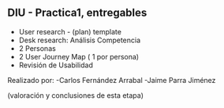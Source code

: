 ## DIU - Practica1, entregables



- User research - (plan) template 
- Desk research: Análisis Competencia 
- 2 Personas 
- 2 User Journey Map  ( 1 por persona)
- Revisión de Usabilidad 

Realizado por:
-Carlos Fernández Arrabal
-Jaime Parra Jiménez

(valoración y conclusiones de esta etapa)
